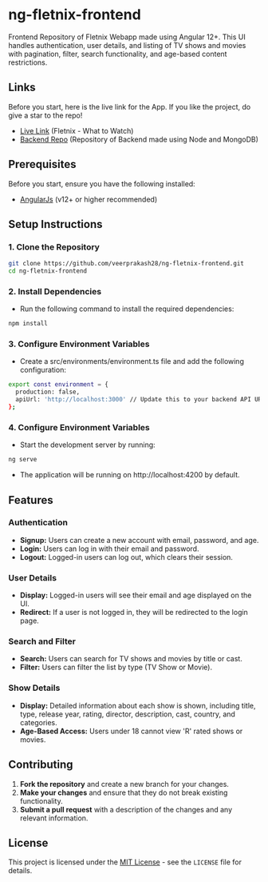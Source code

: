# ng-fletnix-frontend

Frontend Repository of Fletnix Webapp made using Angular 12+. This UI handles authentication, user details, and listing of TV shows and movies with pagination, filter, search functionality, and age-based content restrictions.

## Links

Before you start, here is the live link for the App. If you like the project, do give a star to the repo!

- [Live Link](https://ng-fletnix.netlify.app/) (Fletnix - What to Watch)
- [Backend Repo](https://github.com/veerprakash28/ng-fletnix-backend) (Repository of Backend made using Node and MongoDB)

## Prerequisites

Before you start, ensure you have the following installed:

- [AngularJs](https://angular.dev/) (v12+ or higher recommended)

## Setup Instructions

### 1. Clone the Repository

```bash
git clone https://github.com/veerprakash28/ng-fletnix-frontend.git
cd ng-fletnix-frontend
```

### 2. Install Dependencies

- Run the following command to install the required dependencies:

```bash
npm install
```

### 3. Configure Environment Variables

- Create a src/environments/environment.ts file and add the following configuration:

```bash
export const environment = {
  production: false,
  apiUrl: 'http://localhost:3000' // Update this to your backend API URL if different
};
```

### 4. Configure Environment Variables

- Start the development server by running:

```bash
ng serve
```

- The application will be running on http://localhost:4200 by default.

## Features

### Authentication

- **Signup:** Users can create a new account with email, password, and age.
- **Login:** Users can log in with their email and password.
- **Logout:** Logged-in users can log out, which clears their session.

### User Details

- **Display:** Logged-in users will see their email and age displayed on the UI.
- **Redirect:** If a user is not logged in, they will be redirected to the login page.

### Search and Filter

- **Search:** Users can search for TV shows and movies by title or cast.
- **Filter:** Users can filter the list by type (TV Show or Movie).

### Show Details

- **Display:** Detailed information about each show is shown, including title, type, release year, rating, director, description, cast, country, and categories.
- **Age-Based Access:** Users under 18 cannot view 'R' rated shows or movies.

## Contributing

1. **Fork the repository** and create a new branch for your changes.
2. **Make your changes** and ensure that they do not break existing functionality.
3. **Submit a pull request** with a description of the changes and any relevant information.

## License

This project is licensed under the [MIT License](LICENSE) - see the `LICENSE` file for details.
